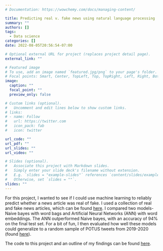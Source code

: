 ```yaml
---
# Documentation: https://wowchemy.com/docs/managing-content/

title: Predicting real v. fake news using natural language processing
summary: ""
authors: []
tags:
  - Data science
categories: []
date: 2022-08-05T20:56:54-07:00

# Optional external URL for project (replaces project detail page).
external_link: ""

# Featured image
# To use, add an image named `featured.jpg/png` to your page's folder.
# Focal points: Smart, Center, TopLeft, Top, TopRight, Left, Right, BottomLeft, Bottom, BottomRight.
image:
  caption: ""
  focal_point: ""
  preview_only: false

# Custom links (optional).
#   Uncomment and edit lines below to show custom links.
# links:
# - name: Follow
#   url: https://twitter.com
#   icon_pack: fab
#   icon: twitter

url_code: ""
url_pdf: ""
url_slides: ""
url_video: ""

# Slides (optional).
#   Associate this project with Markdown slides.
#   Simply enter your slide deck's filename without extension.
#   E.g. `slides = "example-slides"` references `content/slides/example-slides.md`.
#   Otherwise, set `slides = ""`.
slides: ""
---
```


For this project, I wanted to see if I could use machine learning to reliably predict whether a news article was real of fake. I used a collection of real and fake news articles, which can be found [here](https://www.kaggle.com/datasets/clmentbisaillon/fake-and-real-news-dataset?datasetId=572515). I compared two models- Naive bayes with word bags and Artificial Neural Networks (ANN) with word embeddings. The ANN outperformed Naive bayes, with an accuracy of 94% on the final test set. For a bit of fun, I then evaluated how well these models could generalize to a random sample of POTUS tweets from 2019-2020 (found [here](https://www.kaggle.com/datasets/austinreese/trump-tweets)). 

The code to this project and an outline of my findings can be found [here](https://colab.research.google.com/drive/1Zy4xXXFg2bMEIlUUhLOXJ0sdESZNqTYj?usp=sharing). 